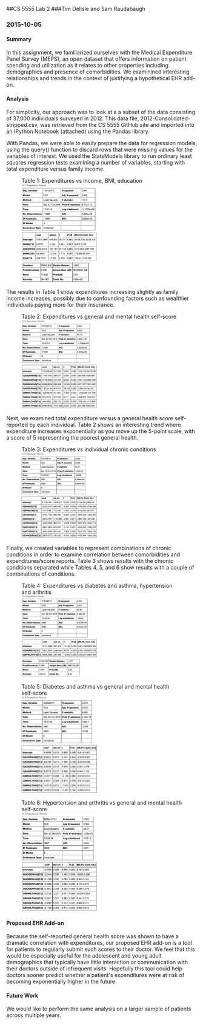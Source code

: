 ##CS 5555 Lab 2
###Tim Delisle and Sam Raudabaugh
### 2015-10-05
#### Summary
In this assignment, we familiarized ourselves with the Medical Expenditure Panel Survey (MEPS), an open dataset that offers information on patient spending and utilization as it relates to other properties including demographics and presence of comorbidities. We examinined interesting relationships and trends in the context of justifying a hypothetical EHR add-on.

#### Analysis
For simplicity, our approach was to look at a a subset of the data consisting of 37,000 individuals surveyed in 2012. This data file, 2012-Consolidated-stripped.csv, was retrieved from the CS 5555 GitHub site and imported into an IPython Notebook (attached) using the Pandas library.

With Pandas, we were able to easily prepare the data for regression models, using the query() function to discard rows that were missing values for the variables of interest. We used the StatsModels library to run ordinary least squares regression tests examining a number of variables, starting with total expenditure versus family income. 

<figure>
<figcaption>
Table 1: Expenditures vs income, BMI, education
</figcaption>
    <a href="tables/table1.png">
       <img src="tables/table1.png" style="width: 200px;">
    </a>
</figure>

The results in Table 1 show expenditures increasing slightly as family income increases, possibly due to confounding factors such as wealthier individuals paying more for their insurance.

<figure>
<figcaption>
Table 2: Expenditures vs general and mental health self-score
</figcaption>
    <a href="tables/table2.png">
       <img src="tables/table2.png" style="width: 200px;">
    </a>
</figure>

Next, we examined total expenditure versus a general health score self-reported by each individual. Table 2 shows an interesting trend where expenditure increases exponentially as you move up the 5-point scale, with a score of 5 representing the poorest general health.

<figure>
<figcaption>
Table 3: Expenditures vs individual chronic conditions
</figcaption>
    <a href="tables/table3.png">
       <img src="tables/table3.png" style="width: 200px;">
    </a>
</figure>

Finally, we created variables to represent combinations of chronic conditions in order to examine correlation between comorbidities and expenditures/score reports. Table 3 shows results with the chronic conditions separated while Tables 4, 5, and 6 show results with a couple of combinations of conditions.

<figure>
<figcaption>
Table 4: Expenditures vs diabetes and asthma, hypertension and arthritis
</figcaption>
    <a href="tables/table4.png">
       <img src="tables/table4.png" style="width: 200px;">
    </a>
</figure>

<figure>
<figcaption>
Table 5: Diabetes and asthma vs general and mental health self-score
</figcaption>
    <a href="tables/table5.png">
       <img src="tables/table5.png" style="width: 200px;">
    </a>
</figure>

<figure>
<figcaption>
Table 6: Hypertension and arthritis vs general and mental health self-score
</figcaption>
    <a href="tables/table6.png">
       <img src="tables/table6.png" style="width: 200px;">
    </a>
</figure>

#### Proposed EHR Add-on
Because the self-reported general health score was shown to have a dramatic correlation with expenditures, our proposed EHR add-on is a tool for patients to regularly submit such scores to their doctor. We feel that this would be especially useful for the adolescent and young adult demographics that typically have little interaction or communication with their doctors outside of infrequent visits. Hopefully this tool could help doctors sooner predict whether a patient's expenditures were at risk of becoming exponentially higher in the future.

#### Future Work
We would like to perform the same analysis on a larger sample of patients across multiple years.
